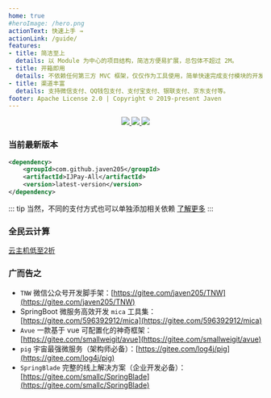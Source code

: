 ```yaml
---
home: true
#heroImage: /hero.png
actionText: 快速上手 →
actionLink: /guide/
features:
- title: 简洁至上
  details: 以 Module 为中心的项目结构，简洁方便易扩展，总包体不超过 2M。
- title: 开箱即用
  details: 不依赖任何第三方 MVC 框架，仅仅作为工具使用，简单快速完成支付模块的开发，可轻松嵌入到任何系统里。
- title: 渠道丰富
  details: 支持微信支付、QQ钱包支付、支付宝支付、银联支付、京东支付等。
footer: Apache License 2.0 | Copyright © 2019-present Javen
---
```


<p align="center">
     <a target="_blank" href="https://gitee.com/javen205/IJPay">
     	<img src="https://gitee.com/javen205/IJPay/badge/star.svg?theme=white" ></img>
     </a>
     <a target="_blank" href="https://github.com/Javen205/IJPay">
        <img src="https://img.shields.io/github/stars/Javen205/IJPay.svg?style=social&label=Stars" ></img>
     </a>
     <a target="_blank" href="https://github.com/Javen205/donate">
        <img src="https://img.shields.io/badge/Donate-WeChat-%23ff3f59.svg" ></img>
     </a> 
</p>

### 当前最新版本

``` xml
<dependency>
    <groupId>com.github.javen205</groupId>
    <artifactId>IJPay-All</artifactId>
    <version>latest-version</version>
</dependency>
```

::: tip
 当然，不同的支付方式也可以单独添加相关依赖 [了解更多](./guide/maven.md)
:::

### 全民云计算

[云主机低至2折](https://promotion.aliyun.com/ntms/yunparter/invite.html?userCode=b1hkzv2x)

### 广而告之

- `TNW` 微信公众号开发脚手架：[https://gitee.com/javen205/TNW](https://gitee.com/javen205/TNW)
- SpringBoot 微服务高效开发 `mica` 工具集：[https://gitee.com/596392912/mica](https://gitee.com/596392912/mica)
- `Avue` 一款基于 vue 可配置化的神奇框架：[https://gitee.com/smallweigit/avue](https://gitee.com/smallweigit/avue)
- `pig` 宇宙最强微服务（架构师必备）：[https://gitee.com/log4j/pig](https://gitee.com/log4j/pig)
- `SpringBlade` 完整的线上解决方案（企业开发必备）：[https://gitee.com/smallc/SpringBlade](https://gitee.com/smallc/SpringBlade)


<script>
export default {
  mounted () {
    let xmlHttp = new XMLHttpRequest();
    xmlHttp.open("GET", "https://img.shields.io/maven-central/v/com.github.javen205/IJPay.json", false);
    xmlHttp.send(null);
    let versionInfo = JSON.parse(xmlHttp.responseText).value.replace('v', '');
    let codeNodeList = document.querySelectorAll('code');
    for (let i = 0; i < codeNodeList.length; i++) {
        codeNodeList[i].innerHTML = codeNodeList[i].innerHTML.replace('latest-version', versionInfo);
    }
  }
}
</script>